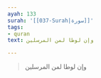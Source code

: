 ```yaml
---
ayah: 133
surah: '[[037-Surah|سورة]]'
tags:
- quran
text: وإن لوطا لمن المرسلين

---
```

> وإن لوطا لمن المرسلين
